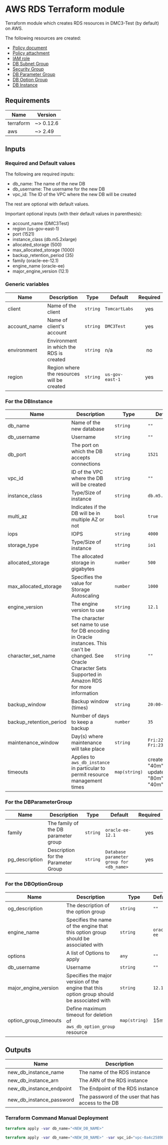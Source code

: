 # AWS RDS Terraform module

Terraform module which creates RDS resources in DMC3-Test (by default) on AWS.

The following resources are created:
* [Policy document](https://www.terraform.io/docs/providers/aws/d/iam_policy_document.html)
* [Policy attachment](https://www.terraform.io/docs/providers/aws/r/iam_role_policy_attachment.html)
* [IAM role](https://www.terraform.io/docs/providers/aws/r/iam_role.html)
* [DB Subnet Group](https://www.terraform.io/docs/providers/aws/r/db_subnet_group.html)
* [Security Group](https://www.terraform.io/docs/providers/aws/r/security_group.html)
* [DB Parameter Group](https://www.terraform.io/docs/providers/aws/r/db_parameter_group.html)
* [DB Option Group](https://www.terraform.io/docs/providers/aws/r/db_option_group.html)
* [DB Instance](https://www.terraform.io/docs/providers/aws/r/db_instance.html)

## Requirements

| Name | Version |
|------|---------|
| terraform | ~> 0.12.6 |
| aws | ~> 2.49 |

## Inputs

### Required and Default values

The following are required inputs:
* db\_name: The name of the new DB
* db\_username: The username for the new DB
* vpc\_id: The ID of the VPC where the new DB will be created

The rest are optional with default values.

Important optional inputs (with their default values in parenthesis):
* account\_name (DMC3Test)
* region (us-gov-east-1)
* port (1521)
* instance\_class (db.m5.2xlarge)
* allocated\_storage (500)
* max_allocated\_storage (1000)
* backup\_retention\_period (35)
* family (oracle-ee-12.1)
* engine\_name (oracle-ee)
* major\_engine\_version (12.1)


### Generic variables

| Name | Description | Type | Default | Required |
|------|-------------|------|---------|:--------:|
| client | Name of the client | `string` | `TomcartLabs` | yes |
| account\_name | Name of client's account | `string` | `DMC3Test` | yes |
| environment | Environment in which the RDS is created | `string` | n/a | no |
| region | Region where the resources will be created | `string` | `us-gov-east-1` | yes |

### For the DBInstance

| Name | Description | Type | Default | Required |
|------|-------------|------|---------|:--------:|
| db\_name | Name of the new database | `string` | `""` | yes |
| db\_username | Username | `string` | `""` | yes |
| db\_port | The port on which the DB accepts connections | `string` | `1521` | yes |
| vpc\_id | ID of the VPC where the DB will be created | `string` | `""` | yes | 
| instance\_class | Type/Size of instance | `string` | `db.m5.2xlarge` | yes | 
| multi\_az | Indicates if the DB will be in multiple AZ or not | `bool` | `true` | yes | 
| iops | IOPS | `string` | `4000` | yes | 
| storage\_type | Type/Size of instance | `string` | `io1` | yes | 
| allocated\_storage | The allocated storage in gigabytes | `number` | `500` | yes | 
| max\_allocated\_storage | Specifies the value for Storage Autoscaling | `number` | `1000` | yes | 
| engine\_version | The engine version to use | `string` | `12.1` | yes | 
| character\_set\_name | The character set name to use for DB encoding in Oracle instances. This can't be changed. See Oracle Character Sets Supported in Amazon RDS for more information | `string` | `""` | no | 
| backup\_window | Backup window (times) | `string` | `20:00-21:00` | yes |
| backup\_retention\_period | Number of days to keep a backup | `number` | `35` | yes |
| maintenance\_window | Day(s) where maintenance will take place | `string` | `Fri:22:00-Fri:23:00` | yes |
| timeouts | Applies to `aws_db_instance` in particular to permit resource management times | `map(string)` | create = "40m", update = "80m", delete "40m"` | yes |

### For the DBParameterGroup

| Name | Description | Type | Default | Required |
|------|-------------|------|---------|:--------:|
| family | The family of the DB parameter group | `string` | `oracle-ee-12.1` | yes |
| pg\_description | Description for the Parameter Group | `string` | `Database parameter group for <db_name>` | yes |


### For the DBOptionGroup

| Name | Description | Type | Default | Required |
|------|-------------|------|---------|:--------:|
| og\_description | The description of the option group | `string` | `""` | no |
| engine\_name | Specifies the name of the engine that this option group should be associated with | `string` | `oracle-ee` | yes |
| options | A list of Options to apply | `any` | `""` | no |
| db\_username | Username | `string` | `""` | yes |
| major\_engine\_version | Specifies the major version of the engine that this option group should be associated with | `string` | `12.1` | yes |
| option\_group\_timeouts | Define maximum timeout for deletion of `aws_db_option_group` resource | `map(string)` | 15m | yes |

## Outputs

| Name | Description |
|------|-------------|
| new\_db\_instance\_name | The name of the RDS instance |
| new\_db\_instance\_arn | The ARN of the RDS instance |
| new\_db\_instance\_endpoint | The Endpoint of the RDS instance |
| new\_db\_instance\_password | The password of the user that has access to the DB |

### Terraform Command Manual Deployment
```terraform
terraform apply -var db_name="<NEW_DB_NAME>"
```

```terraform
terraform apply -var db_name="<NEW_DB_NAME>" -var vpc_id="vpc-0a4c258982b48c5f0"
```